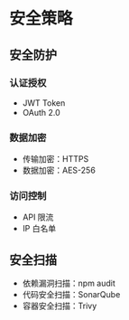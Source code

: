 # 安全策略

## 安全防护

### 认证授权
- JWT Token
- OAuth 2.0

### 数据加密
- 传输加密：HTTPS
- 数据加密：AES-256

### 访问控制
- API 限流
- IP 白名单

## 安全扫描

- 依赖漏洞扫描：npm audit
- 代码安全扫描：SonarQube
- 容器安全扫描：Trivy

